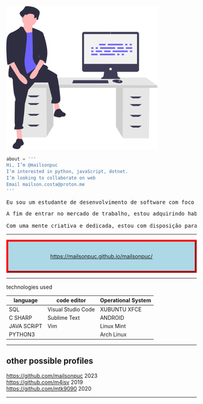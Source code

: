 
<img src="https://raw.githubusercontent.com/mailsonpuc/mailsonpuc/7f488ee2d5a84eedb8e8ec5bb7763e443e78d175/img/undraw_feeling_proud_qne1.svg" width='400px'>



```python
about = '''
Hi, I’m @mailsonpuc
I’m interested in python, javaScript, dotnet.
I’m looking to collaborate on web
Email mailson.costa@proton.me
'''
```
<pre>
Eu sou um estudante de desenvolvimento de software com foco em full stack. Atualmente, estou fazendo a graduação de tecnologia em sistemas de internet.
</pre>

<pre>
A fim de entrar no mercado de trabalho, estou adquirindo habilidades em desenvolvimento de software para que eu possa entrar em breve. Desde que eu era pequeno, eu sempre gostei de software, de apenas ouvir o nome já ficava curioso para aprender sobre isso. Desde então, comecei a estudar muito para seguir meu sonho.

Com uma mente criativa e dedicada, estou com disposição para explorar o mundo da programação e ir cada vez mais fundo.
</pre>
---


<div style="border: 5px outset red;background-color: lightblue; text-align: center;margin-top: 5px;padding:30px;">
<a href="https://mailsonpuc.github.io/mailsonpuc/">https://mailsonpuc.github.io/mailsonpuc/</a>
</div>

---


technologies used

| language   | code editor       | Operational System|
|         ---|---                | ---               |
| SQL        | Visual Studio Code| XUBUNTU XFCE      |
| C SHARP    | Sublime Text      | ANDROID           |
| JAVA SCRiPT| Vim               | Linux Mint        |
| PYTHON3    |                   | Arch Linux        |



---
## other possible profiles
https://github.com/mailsonpuc 2023<br>
https://github.com/m4isv 2019<br>
https://github.com/mtk9090 2020<br>

---
<!---
mailsonpuc/mailsonpuc is a ✨ special ✨ repository because its `README.md` (this file) appears on your GitHub profile.
You can click the Preview link to take a look at your changes.
--->
